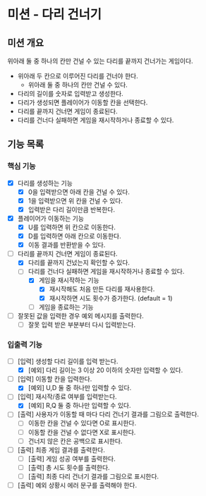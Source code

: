 # 미션 - 다리 건너기

## 미션 개요

위아래 둘 중 하나의 칸만 건널 수 있는 다리를 끝까지 건너가는 게임이다.

- 위아래 두 칸으로 이루어진 다리를 건너야 한다.
    - 위아래 둘 중 하나의 칸만 건널 수 있다.
- 다리의 길이를 숫자로 입력받고 생성한다.
- 다리가 생성되면 플레이어가 이동할 칸을 선택한다.
- 다리를 끝까지 건너면 게임이 종료된다.
- 다리를 건너다 실패하면 게임을 재시작하거나 종료할 수 있다.

## 기능 목록

### 핵심 기능

- [x] 다리를 생성하는 기능
    - [x] 0을 입력받으면 아래 칸을 건널 수 있다.
    - [x] 1을 입력받으면 위 칸을 건널 수 있다.
    - [x] 입력받은 다리 길이만큼 반복한다.
- [x] 플레이어가 이동하는 기능
    - [x] U를 입력하면 위 칸으로 이동한다.
    - [x] D를 입력하면 아래 칸으로 이동한다.
    - [x] 이동 결과를 반환받을 수 있다.
- [ ] 다리를 끝까지 건너면 게임이 종료된다.
    - [x] 다리를 끝까지 건넜는지 확인할 수 있다.
    - [ ] 다리를 건너다 실패하면 게임을 재시작하거나 종료할 수 있다.
        - [x] 게임을 재시작하는 기능
            - [x] 재시작해도 처음 만든 다리를 재사용한다.
            - [x] 재시작하면 시도 횟수가 증가한다. (default = 1)
        - [ ] 게임을 종료하는 기능
- [ ] 잘못된 값을 입력한 경우 예외 메시지를 출력한다.
    - [ ] 잘못 입력 받은 부분부터 다시 입력받는다.

### 입출력 기능

- [ ] [입력] 생성할 다리 길이를 입력 받는다.
    - [x] [예외] 다리 길이는 3 이상 20 이하의 숫자만 입력할 수 있다.
- [ ] [입력] 이동할 칸을 입력한다.
    - [x] [예외] U,D 둘 중 하나만 입력할 수 있다.
- [ ] [입력] 재시작/종료 여부를 입력받는다.
    - [x] [예외] R,Q 둘 중 하나만 입력할 수 있다.
- [ ] [출력] 사용자가 이동할 때 마다 다리 건너기 결과를 그림으로 출력한다.
    - [ ] 이동한 칸을 건널 수 있다면 O로 표시한다.
    - [ ] 이동할 칸을 건널 수 없다면 X로 표시한다.
    - [ ] 건너지 않은 칸은 공백으로 표시한다.
- [ ] [출력] 최종 게임 결과를 출력한다.
    - [ ] [출력] 게임 성공 여부를 출력한다.
    - [ ] [출력] 총 시도 횟수를 출력한다.
    - [ ] [출력] 최종 다리 건너기 결과를 그림으로 표시한다.
- [ ] [출력] 예외 상황시 에러 문구를 출력해야 한다.
